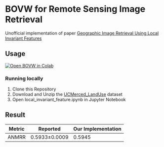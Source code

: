 # BOVW for Remote Sensing Image Retrieval
Unofficial implementation of paper [Geographic Image Retrieval Using
Local Invariant Features](https://ieeexplore.ieee.org/document/6257473)

## Usage
[![Open BOVW in Colab](https://colab.research.google.com/assets/colab-badge.svg)](https://colab.research.google.com/drive/1F9zE3AQfd2ZfWe1sa--_sdiA8LdsSuCU?usp=sharing)
### Running locally 
1. Clone this Repository  
2. Download and Unzip the [UCMerced_LandUse](http://weegee.vision.ucmerced.edu/datasets/landuse.html) dataset  
3. Open local_invariant_feature.ipynb in Jupyter Notebook  
## Result
| Metric | Reported      | Our Implementation |
|--------|---------------|--------------------|
| ANMRR  | 0.5933±0.0009 | 0.5945             |
